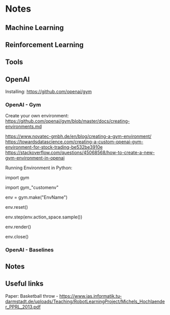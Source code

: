 # Notes

## Machine Learning









## Reinforcement Learning
















## Tools





## OpenAI

Installing: https://github.com/openai/gym

### OpenAI - Gym
 
 
 Create your own environment:
 https://github.com/openai/gym/blob/master/docs/creating-environments.md
 
 https://www.novatec-gmbh.de/en/blog/creating-a-gym-environment/
 https://towardsdatascience.com/creating-a-custom-openai-gym-environment-for-stock-trading-be532be3910e
 https://stackoverflow.com/questions/45068568/how-to-create-a-new-gym-environment-in-openai


 Running Environment in Python:
 
 import gym
 
 
 import gym_"customenv"
 
 
 env = gym.make("EnvName")
 

 env.reset()
 
 
 env.step(env.action_space.sample())
 
 
 env.render()
 
 
 env.close()
 
 
 
 
 



### OpenAI - Baselines










## Notes


## Useful links

Paper: Basketball throw - https://www.ias.informatik.tu-darmstadt.de/uploads/Teaching/RobotLearningProject/Michels_Hochlaender_PPRL_2013.pdf
